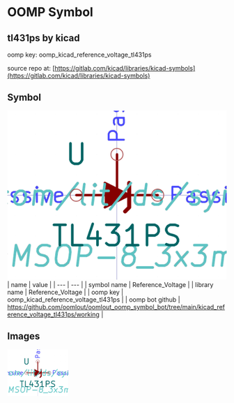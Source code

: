 # OOMP Symbol  
## tl431ps  by kicad  
  
oomp key: oomp_kicad_reference_voltage_tl431ps  
  
source repo at: [https://gitlab.com/kicad/libraries/kicad-symbols](https://gitlab.com/kicad/libraries/kicad-symbols)  
## Symbol  
  
[![working.png](working_600.png)](working.png)  
| name | value | 
| --- | --- | 
| symbol name | Reference_Voltage | 
| library name | Reference_Voltage | 
| oomp key | oomp_kicad_reference_voltage_tl431ps | 
| oomp bot github | https://github.com/oomlout/oomlout_oomp_symbol_bot/tree/main/kicad_reference_voltage_tl431ps/working | 
## Images  
  
[![working.png](working_140.png)](working.png)  
